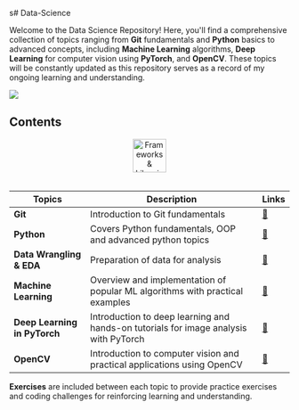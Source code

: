 s# Data-Science

Welcome to the Data Science Repository! Here, you'll find a comprehensive collection of topics ranging from **Git** fundamentals and **Python** basics to advanced concepts, including **Machine Learning** algorithms, **Deep Learning** for computer vision using **PyTorch**, and **OpenCV**. These topics will be constantly updated as this repository serves as a record of my ongoing learning and understanding.

<img src = "assets/data_science.gif">

## Contents
<div align="center">
  <img src="https://go-skill-icons.vercel.app/api/icons?i=git,python,pandas,numpy,matplotlib,seaborn,sklearn,pytorch,lightning,opencv" alt="Frameworks & Libraries" height="60"/> </br></br>
</div>

| Topics                        | Description                                                                                 | Links |
|-------------------------------|---------------------------------------------------------------------------------------------|-------|
| **Git**                       | Introduction to Git fundamentals                                                             | [🔗](https://github.com/SahashRaee/Data_Science/blob/main/Git/00-Git.ipynb) |
| **Python**                    | Covers Python fundamentals, OOP and advanced python topics                                   | [🔗](https://github.com/SahashRaee/Data_Science/tree/main/1.%20Python) |
| **Data Wrangling & EDA**      | Preparation of data for analysis                                                             | [🔗](https://github.com/SahashRaee/Data_Science/tree/main/2.Data_Wrangling_and_EDA) |
| **Machine Learning**          | Overview and implementation of popular ML algorithms with practical examples                 | [🔗](https://github.com/SahashRaee/Data_Science/tree/main/3.%20Machine_Learning) |
| **Deep Learning in PyTorch**  | Introduction to deep learning and hands-on tutorials for image analysis with PyTorch         | [🔗](https://github.com/SahashRaee/Data_Science/tree/main/4.Deep_Learning_in_PyTorch) |
| **OpenCV**                    | Introduction to computer vision and practical applications using OpenCV                      | [🔗](https://github.com/SahashRaee/Data_Science/tree/main/6.OpenCV) |

**Exercises** are included between each topic to provide practice exercises and coding challenges for reinforcing learning and understanding.

